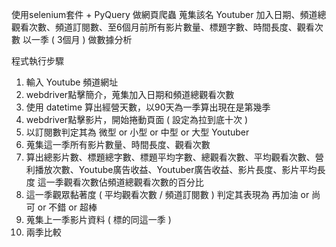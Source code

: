 使用selenium套件 + PyQuery 做網頁爬蟲
蒐集該名 Youtuber 加入日期、頻道總觀看次數、頻道訂閱數、至6個月前所有影片數量、標題字數、時間長度、觀看次數
以一季 ( 3個月 ) 做數據分析

程式執行步驟
1. 輸入 Youtube 頻道網址
2. webdriver點擊簡介，蒐集加入日期和頻道總觀看次數
3. 使用 datetime 算出經營天數，以90天為一季算出現在是第幾季
4. webdriver點擊影片，開始捲動頁面 ( 設定為拉到底十次 )
5. 以訂閱數判定其為 微型 or 小型 or 中型 or 大型 Youtuber
6. 蒐集這一季所有影片數量、時間長度、觀看次數
7. 算出總影片數、標題總字數、標題平均字數、總觀看次數、平均觀看次數、營利播放次數、Youtube廣告收益、Youtuber廣告收益、影片長度、影片平均長度
這一季觀看次數佔頻道總觀看次數的百分比
8. 這一季觀眾黏著度 ( 平均觀看次數 / 頻道訂閱數 ) 判定其表現為 再加油 or 尚可 or 不錯 or 超棒
9. 蒐集上一季影片資料 ( 標的同這一季 )
10. 兩季比較 
